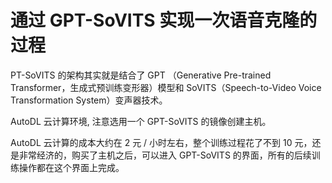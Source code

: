 # 通过 GPT-SoVITS 实现一次语音克隆的过程
PT-SoVITS 的架构其实就是结合了 GPT （Generative Pre-trained Transformer，生成式预训练变形器）模型和 SoVITS（Speech-to-Video Voice Transformation System）变声器技术。

AutoDL 云计算环境, 注意选用一个 GPT-SoVITS 的镜像创建主机。

AutoDL 云计算的成本大约在 2 元 / 小时左右，整个训练过程花了不到 10 元，还是非常经济的，购买了主机之后，可以进入 GPT-SoVITS 的界面，所有的后续训练操作都在这个界面上完成。